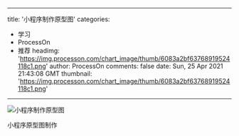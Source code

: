 
---
title: '小程序制作原型图'
categories: 
 - 学习
 - ProcessOn
 - 推荐
headimg: 'https://img.processon.com/chart_image/thumb/6083a2bf63768919524118c1.png'
author: ProcessOn
comments: false
date: Sun, 25 Apr 2021 21:43:08 GMT
thumbnail: 'https://img.processon.com/chart_image/thumb/6083a2bf63768919524118c1.png'
---

<div>   
<img class="thumb" alt="小程序制作原型图" src="https://img.processon.com/chart_image/thumb/6083a2bf63768919524118c1.png" referrerpolicy="no-referrer">
<p>小程序原型图制作</p>  
</div>
            